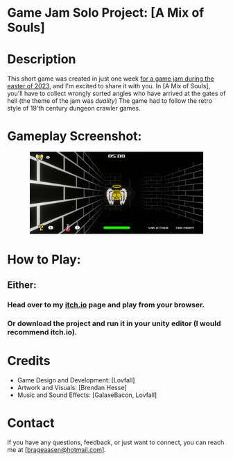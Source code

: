 # Game Jam Solo Project: [A Mix of Souls]

# Description
This short game was created in just one week [for a game jam during the easter of 2023](https://itch.io/jam/dcjam2023), and I'm excited to share it with you.
In [A Mix of Souls], you'll have to collect wrongly sorted angles who have arrived at the gates of hell (the theme of the jam was *duality*)
The game had to follow the retro style of 19'th century dungeon crawler games.


# Gameplay Screenshot:
<div align="center">
    <img src="/Assets/Sprites/gameplayScreenshot.png" width="400px"</img> 
</div>


# How to Play:
## Either:
### Head over to my [itch.io](https://lovfall.itch.io/) page and play from your browser.
### Or download the project and run it in your unity editor (I would recommend itch.io).

# Credits
- Game Design and Development: [Lovfall]
- Artwork and Visuals: [Brendan Hesse]
- Music and Sound Effects: [GalaxeBacon, Lovfall]

# Contact
If you have any questions, feedback, or just want to connect, you can reach me at [brageaasen@hotmail.com].
